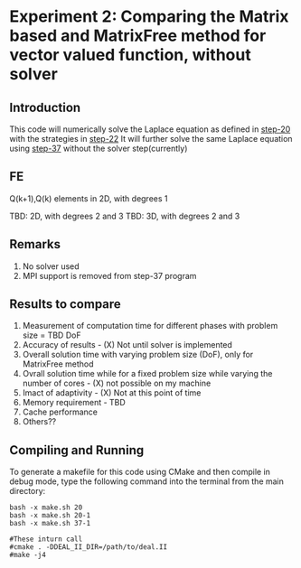 # Experiment 2: Comparing the Matrix based and MatrixFree method for vector valued function, without solver

## Introduction
This code will numerically solve the Laplace equation as defined in [step-20](https://www.dealii.org/8.5.0/doxygen/deal.II/step_20.html) with the strategies in [step-22](https://www.dealii.org/8.5.0/doxygen/deal.II/step_22.html)
It will further solve the same Laplace equation using [step-37](https://www.dealii.org/8.5.0/doxygen/deal.II/step_37.html) without the solver step(currently)

## FE
Q(k+1),Q(k) elements in 2D, with degrees 1

TBD: 2D, with degrees 2 and 3
TBD: 3D, with degrees 2 and 3

## Remarks
1. No solver used
2. MPI support is removed from step-37 program

## Results to compare
1. Measurement of computation time for different phases with problem size = TBD DoF
2. Accuracy of results - (X) Not until solver is implemented
3. Overall solution time with varying problem size (DoF), only for MatrixFree method
4. Ovrall solution time while for a fixed problem size while varying the number of cores - (X) not possible on my machine
5. Imact of adaptivity - (X) Not at this point of time
6. Memory requirement - TBD
7. Cache performance
8. Others??



## Compiling and Running
To generate a makefile for this code using CMake and then compile in debug mode, type the following command 
into the terminal from the main directory:

	bash -x make.sh 20
	bash -x make.sh 20-1
	bash -x make.sh 37-1
	
	#These inturn call
	#cmake . -DDEAL_II_DIR=/path/to/deal.II
	#make -j4
